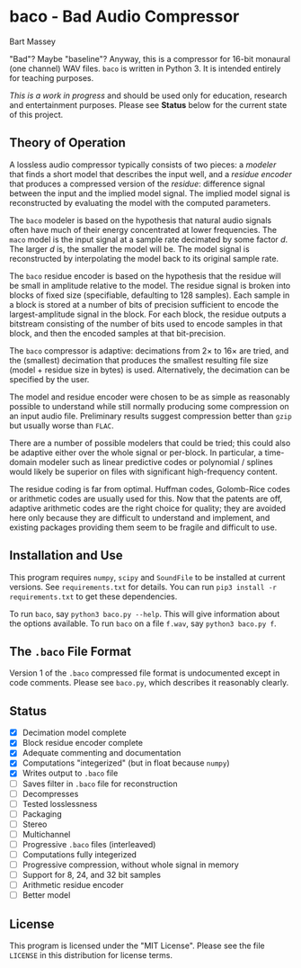 # baco - Bad Audio Compressor
Bart Massey

"Bad"? Maybe "baseline"? Anyway, this is a compressor for
16-bit monaural (one channel) WAV files. `baco` is written
in Python 3. It is intended entirely for teaching purposes.

*This is a work in progress* and should be used only for
education, research and entertainment purposes. Please see
**Status** below for the current state of this project.

## Theory of Operation

A lossless audio compressor typically consists of two
pieces: a *modeler* that finds a short model that describes
the input well, and a *residue encoder* that produces a
compressed version of the *residue*: difference signal
between the input and the implied model signal. The implied
model signal is reconstructed by evaluating the model with
the computed parameters.

The `baco` modeler is based on the hypothesis that natural
audio signals often have much of their energy concentrated
at lower frequencies. The `maco` model is the input signal
at a sample rate decimated by some factor *d*. The larger
*d* is, the smaller the model will be. The model signal is
reconstructed by interpolating the model back to its
original sample rate.

The `baco` residue encoder is based on the hypothesis that
the residue will be small in amplitude relative to the
model. The residue signal is broken into blocks of fixed
size (specifiable, defaulting to 128 samples). Each sample
in a block is stored at a number of bits of precision
sufficient to encode the largest-amplitude signal in the
block. For each block, the residue outputs a bitstream
consisting of the number of bits used to encode samples in
that block, and then the encoded samples at that
bit-precision.

The `baco` compressor is adaptive: decimations from 2× to
16× are tried, and the (smallest) decimation that produces
the smallest resulting file size (model + residue size in
bytes) is used. Alternatively, the decimation can be
specified by the user.

The model and residue encoder were chosen to be as simple as
reasonably possible to understand while still normally
producing some compression on an input audio
file. Preliminary results suggest compression better than
`gzip` but usually worse than `FLAC`.

There are a number of possible modelers that could be tried;
this could also be adaptive either over the whole signal or
per-block. In particular, a time-domain modeler such as
linear predictive codes or polynomial / splines would likely
be superior on files with significant high-frequency
content.

The residue coding is far from optimal. Huffman codes,
Golomb-Rice codes or arithmetic codes are usually used for
this. Now that the patents are off, adaptive arithmetic
codes are the right choice for quality; they are avoided
here only because they are difficult to understand and
implement, and existing packages providing them seem to be
fragile and difficult to use.

## Installation and Use

This program requires `numpy`, `scipy` and `SoundFile` to be
installed at current versions. See `requirements.txt` for
details. You can run `pip3 install -r requirements.txt` to
get these dependencies.

To run `baco`, say `python3 baco.py --help`. This will give
information about the options available. To run `baco` on a
file `f.wav`, say `python3 baco.py f`.

## The `.baco` File Format

Version 1 of the `.baco` compressed file format is
undocumented except in code comments. Please see `baco.py`,
which describes it reasonably clearly.

## Status

* [x] Decimation model complete
* [x] Block residue encoder complete
* [x] Adequate commenting and documentation
* [x] Computations "integerized" (but in float because `numpy`)
* [x] Writes output to `.baco` file
* [ ] Saves filter in `.baco` file for reconstruction
* [ ] Decompresses
* [ ] Tested losslessness
* [ ] Packaging
* [ ] Stereo
* [ ] Multichannel
* [ ] Progressive `.baco` files (interleaved)
* [ ] Computations fully integerized
* [ ] Progressive compression, without whole signal in memory
* [ ] Support for 8, 24, and 32 bit samples
* [ ] Arithmetic residue encoder
* [ ] Better model

## License

This program is licensed under the "MIT License". Please see
the file `LICENSE` in this distribution for license terms.

